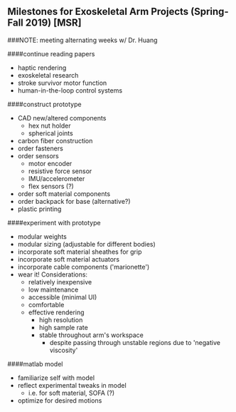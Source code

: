 ## Milestones for Exoskeletal Arm Projects (Spring-Fall 2019) [MSR]

###NOTE: meeting alternating weeks w/ Dr. Huang

####continue reading papers
- haptic rendering
- exoskeletal research
- stroke survivor motor function
- human-in-the-loop control systems

####construct prototype
- CAD new/altered components
  - hex nut holder
  - spherical joints
- carbon fiber construction
- order fasteners
- order sensors
  - motor encoder
  - resistive force sensor
  - IMU/accelerometer
  - flex sensors (?)
- order soft material components
- order backpack for base (alternative?)
- plastic printing

####experiment with prototype
- modular weights
- modular sizing (adjustable for different bodies)
- incorporate soft material sheathes for grip
- incorporate soft material actuators
- incorporate cable components ('marionette')
- wear it! Considerations:
  - relatively inexpensive
  - low maintenance
  - accessible (minimal UI)
  - comfortable
  - effective rendering
    - high resolution
    - high sample rate
    - stable throughout arm's workspace
      - despite passing through unstable regions due to 'negative viscosity'

####matlab model
- familiarize self with model
- reflect experimental tweaks in model
  - i.e. for soft material, SOFA (?)
- optimize for desired motions
